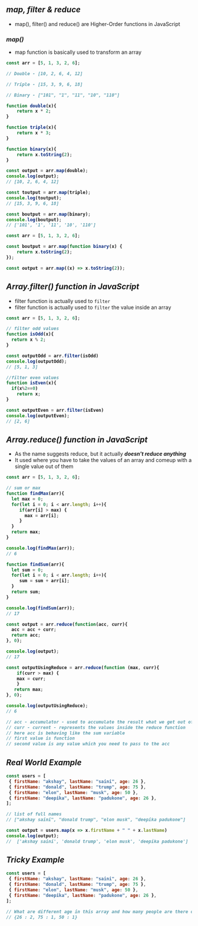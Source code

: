 ## _map, filter & reduce_
- map(), filter() and reduce() are Higher-Order functions in JavaScript

### _map()_
- map function is basically used to transform an array

<b>

```js
const arr = [5, 1, 3, 2, 6];

// Double - [10, 2, 6, 4, 12]

// Triple - [15, 3, 9, 6, 18]

// Binary - ["101", "1", "11", "10", "110"]

function double(x){
    return x * 2;
}

function triple(x){
    return x * 3;
}

function binary(x){
    return x.toString(2);
}

const output = arr.map(double);
console.log(output);
// [10, 2, 6, 4, 12]

const toutput = arr.map(triple);
console.log(toutput); 
// [15, 3, 9, 6, 18]

const boutput = arr.map(binary);
console.log(boutput);
// ['101', '1', '11', '10', '110']
```

```js
const arr = [5, 1, 3, 2, 6];

const boutput = arr.map(function binary(x) {
    return x.toString(2);
});

const output = arr.map((x) => x.toString(2));
```
</b>

## _Array.filter() function in JavaScript_
- filter function is actually used to `filter`
- filter function is actually used to `filter` the value inside an array

<b>

```js
const arr = [5, 1, 3, 2, 6];

// filter odd values
function isOdd(x){
  return x % 2;
}

const outputOdd = arr.filter(isOdd)
console.log(outputOdd);
// [5, 1, 3]

//filter even values
function isEven(x){
  if(x%2==0)
    return x;
}

const outputEven = arr.filter(isEven)
console.log(outputEven);
// [2, 6]
```
</b>

## _Array.reduce() function in JavaScript_
- As the name suggests reduce, but it actually **_doesn't reduce anything_**
- It used where you have to take the values of an array and comeup with a single value out of them

<b>

```js
const arr = [5, 1, 3, 2, 6];

// sum or max
function findMax(arr){
  let max = 0;
  for(let i = 0; i < arr.length; i++){
     if(arr[i] > max) {
       max = arr[i];
     }
  }
  return max; 
}

console.log(findMax(arr));
// 6

function findSum(arr){
  let sum = 0;
  for(let i = 0; i < arr.length; i++){
     sum = sum + arr[i];
  }
  return sum;
}

console.log(findSum(arr));
// 17

const output = arr.reduce(function(acc, curr){
  acc = acc + curr;
  return acc;
}, 0);

console.log(output);
// 17

const outputUsingReduce = arr.reduce(function (max, curr){
    if(curr > max) {
    max = curr;
    } 
   return max;
}, 0);

console.log(outputUsingReduce);
// 6

// acc - accumulator - used to accumulate the result what we get out of those values which are present in the array
// curr - current - represents the values inside the reduce function
// here acc is behaving like the sum variable
// first value is function
// second value is any value which you need to pass to the acc
```
## _Real World Example_

```js
const users = [
 { firstName: "akshay", lastName: "saini", age: 26 },
 { firstName: "donald", lastName: "trump", age: 75 },
 { firstName: "elon", lastName: "musk", age: 50 },
 { firstName: "deepika", lastName: "padukone", age: 26 },
];

// list of full names
// ["akshay saini", "donald trump", "elon musk", "deepika padukone"]

const output = users.map(x => x.firstName + " " + x.lastName)
console.log(output);
//  ['akshay saini', 'donald trump', 'elon musk', 'deepika padukone']
```

## _Tricky Example_

```js
const users = [
 { firstName: "akshay", lastName: "saini", age: 26 },
 { firstName: "donald", lastName: "trump", age: 75 },
 { firstName: "elon", lastName: "musk", age: 50 },
 { firstName: "deepika", lastName: "padukone", age: 26 },
];

// What are different age in this array and how many people are there of this age
// {26 : 2, 75 : 1, 50 : 1}
```

</b>








